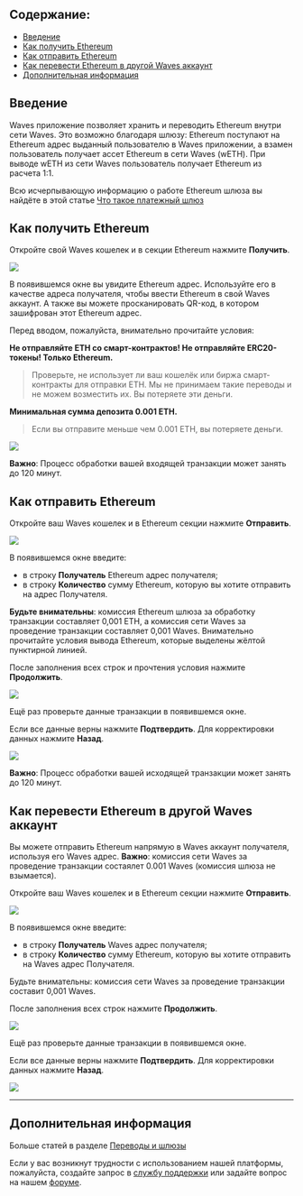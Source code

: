 ## **Содержание**:

* [Введение](#введение)
* [Как получить Ethereum](#как-получить-ethereum)
* [Как отправить Ethereum](#как-отправить-ethereum)
* [Как перевести Ethereum в другой Waves аккаунт](#как-перевести-ethereum-в-другой-waves-аккаунт)
* [Дополнительная информация](#дополнительная-информация)

## Введение

Waves приложение позволяет хранить и переводить Ethereum внутри сети Waves. Это возможно благодаря шлюзу:
Ethereum поступают на Ethereum адрес выданный пользователю в Waves приложении, а взамен пользователь получает ассет Ethereum в сети Waves (wETH).
При выводе wETH из сети Waves пользователь получает Ethereum из расчета 1:1.

Всю исчерпывающую информацию о работе Ethereum шлюза вы найдёте в этой статье [Что такое платежный шлюз](/waves-client/frequently-asked-questions-faq/transfers-and-gateways/payment-gateway.md)

## Как получить Ethereum

Откройте свой Waves кошелек и в секции Ethereum нажмите **Получить**.

![](/_assets/ethereum_transfers_01.png)

В появившемся окне вы увидите Ethereum адрес.
Используйте его в качестве адреса получателя, чтобы ввести Ethereum в свой Waves аккаунт.
А также вы можете просканировать QR-код, в котором зашифрован этот Ethereum адрес.

Перед вводом, пожалуйста, внимательно прочитайте условия:

**Не отправляйте ETH со смарт-контрактов! Не отправляйте ERC20-токены! Только Ethereum.**

>Проверьте, не использует ли ваш кошелёк или биржа смарт-контракты для отправки ETH. Мы не принимаем такие переводы и не можем возместить их. Вы потеряете эти деньги.

**Минимальная сумма депозита 0.001 ETH.**

>Если вы отправите меньше чем 0.001 ETH, вы потеряете деньги.

![](/_assets/ethereum_transfers_02.png)

**Важно**: Процесс обработки вашей входящей транзакции может занять до 120 минут.

## Как отправить Ethereum

Откройте ваш Waves кошелек и в Ethereum секции нажмите **Отправить**.

![](/_assets/ethereum_transfers_01.png)

В появившемся окне введите:

* в строку **Получатель** Ethereum адрес получателя;
* в строку **Количество** сумму Ethereum, которую вы хотите отправить на адрес Получателя.

**Будьте внимательны**: комиссия Ethereum шлюза за обработку транзакции составляет 0,001 ETH, а комиссия сети Waves за проведение транзакции составляет 0,001 Waves.
Внимательно прочитайте условия вывода Ethereum, которые выделены жёлтой пунктирной линией.

После заполнения всех строк и прочтения условия нажмите **Продолжить**.

![](/_assets/ethereum_transfers_04.png)

Ещё раз проверьте данные транзакции в появившемся окне.

Если все данные верны нажмите **Подтвердить**. Для корректировки данных нажмите **Назад**.

![](/_assets/ethereum_transfers_05.png)

**Важно**: Процесс обработки вашей исходящей транзакции может занять до 120 минут.

## Как перевести Ethereum в другой Waves аккаунт

Вы можете отправить Ethereum напрямую в Waves аккаунт получателя, используя его Waves адрес.
**Важно**: комиссия сети Waves за проведение транзакции состаялет 0.001 Waves \(комиссия шлюза не взымается\).

Откройте ваш Waves кошелек и в Ethereum секции нажмите **Отправить**.

![](/_assets/ethereum_transfers_01.png)

В появившемся окне введите:

* в строку **Получатель** Waves адрес получателя;
* в строку **Количество** сумму Ethereum, которую вы хотите отправить на Waves адрес Получателя.

Будьте внимательны: комиссия сети Waves за проведение транзакции составит 0,001 Waves.

После заполнения всех строк нажмите **Продолжить**.

![](/_assets/ethereum_transfers_07.png)

Ещё раз проверьте данные транзакции в появившемся окне.

Если все данные верны нажмите **Подтвердить**. Для корректировки данных нажмите **Назад**.

![](/_assets/ethereum_transfers_08.png)

___

## Дополнительная информация

Больше статей в разделе [Переводы и шлюзы](/waves-client/wallet-management.md)

Если у вас возникнут трудности с использованием нашей платформы, пожалуйста, создайте запрос в [службу поддержки](https://support.wavesplatform.com/) или задайте вопрос на нашем [форуме](https://forum.wavesplatform.com/).
